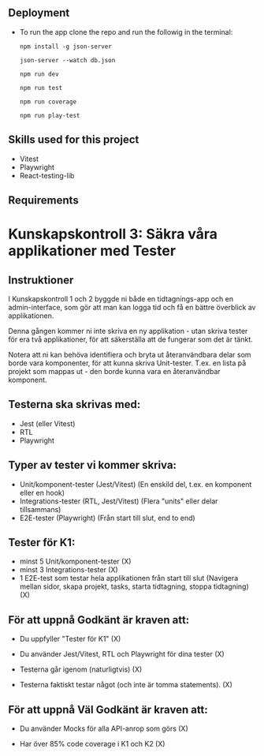 ## Deployment
* To run the app clone the repo and run the followig in the terminal: 
  ```
  npm install -g json-server
  ```
  ```
  json-server --watch db.json
  ```
  ```
  npm run dev
  ```
  ```
  npm run test
  ```
  ```
  npm run coverage
  ```
  ```
  npm run play-test
  ```

## Skills used for this project
* Vitest
* Playwright
* React-testing-lib

## Requirements

# Kunskapskontroll 3: Säkra våra applikationer med Tester

## Instruktioner
I Kunskapskontroll 1 och 2 byggde ni både en tidtagnings-app och en admin-interface, som gör att man kan logga tid och få en bättre överblick av applikationen.

Denna gången kommer ni inte skriva en ny applikation - utan skriva tester för era två applikationer, för att säkerställa att de fungerar som det är tänkt.

Notera att ni kan behöva identifiera och bryta ut återanvändbara delar som borde vara komponenter, för att kunna skriva Unit-tester. 
T.ex. en lista på projekt som mappas ut - den borde kunna vara en återanvändbar komponent.

## Testerna ska skrivas med:
- Jest (eller Vitest)
- RTL
- Playwright

## Typer av tester vi kommer skriva:
- Unit/komponent-tester (Jest/Vitest)
  (En enskild del, t.ex. en komponent eller en hook)
- Integrations-tester (RTL, Jest/Vitest)
  (Flera "units" eller delar tillsammans)
- E2E-tester (Playwright)
  (Från start till slut, end to end)

## Tester för K1:
- minst 5 Unit/komponent-tester (X)
- minst 3 Integrations-tester (X)
- 1 E2E-test som testar hela applikationen från start till slut
  (Navigera mellan sidor, skapa projekt, tasks, starta tidtagning, stoppa tidtagning) (X)

## För att uppnå Godkänt är kraven att:
- Du uppfyller "Tester för K1" (X)

- Du använder Jest/Vitest, RTL och Playwright för dina tester (X)

- Testerna går igenom (naturligtvis) (X)

- Testerna faktiskt testar något (och inte är tomma statements). (X)

## För att uppnå Väl Godkänt är kraven att:
- Du använder Mocks för alla API-anrop som görs (X)

- Har över 85% code coverage i K1 och K2 (X)